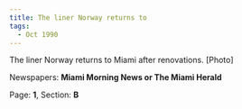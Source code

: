 ```yaml
---  
title: The liner Norway returns to  
tags:  
  - Oct 1990  
---  
```

  
The liner Norway returns to Miami after renovations. [Photo]  
  
Newspapers: **Miami Morning News or The Miami Herald**  
  
Page: **1**, Section: **B** 
